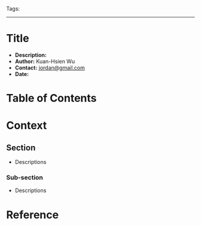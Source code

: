 Tags:

---

# Title
- __Description:__
- __Author:__ Kuan-Hsien Wu
- __Contact:__ jordan@gmail.com
- __Date:__

# Table of Contents

# Context

## Section
- Descriptions

### Sub-section
- Descriptions

# Reference
